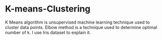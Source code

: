 # K-means-Clustering
K Means algorithm is unsupervised machine learning technique used to cluster data points. Elbow method is a technique used to determine optimal number of k. I use Iris dataset to explain it.
